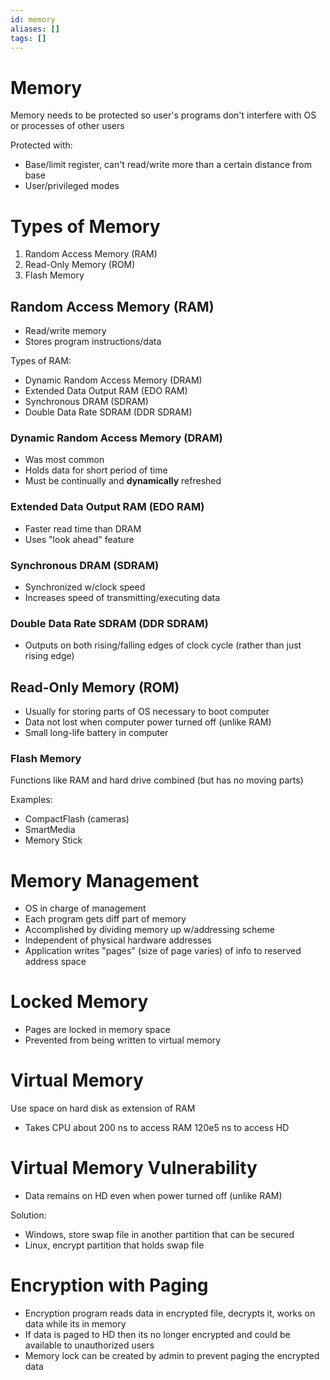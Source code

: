 ```yaml
---
id: memory
aliases: []
tags: []
---
```


# Memory
Memory needs to be protected so user's programs don't interfere with OS or processes of other users

Protected with:
- Base/limit register, can't read/write more than a certain distance from base
- User/privileged modes

# Types of Memory
1. Random Access Memory (RAM)
2. Read-Only Memory (ROM)
3. Flash Memory

## Random Access Memory (RAM)
- Read/write memory
- Stores program instructions/data

Types of RAM:
- Dynamic Random Access Memory (DRAM)
- Extended Data Output RAM (EDO RAM)
- Synchronous DRAM (SDRAM)
- Double Data Rate SDRAM (DDR SDRAM)

### Dynamic Random Access Memory (DRAM)
- Was most common
- Holds data for short period of time
- Must be continually and **dynamically** refreshed

### Extended Data Output RAM (EDO RAM)
- Faster read time than DRAM
- Uses "look ahead" feature

### Synchronous DRAM (SDRAM)
- Synchronized w/clock speed
- Increases speed of transmitting/executing data

### Double Data Rate SDRAM (DDR SDRAM)
- Outputs on both rising/falling edges of clock cycle (rather than just rising edge)

## Read-Only Memory (ROM)
- Usually for storing parts of OS necessary to boot computer
- Data not lost when computer power turned off (unlike RAM)
- Small long-life battery in computer

### Flash Memory
Functions like RAM and hard drive combined (but has no moving parts)

Examples:
- CompactFlash (cameras)
- SmartMedia
- Memory Stick

# Memory Management
- OS in charge of management
- Each program gets diff part of memory
- Accomplished by dividing memory up w/addressing scheme
- Independent of physical hardware addresses
- Application writes "pages" (size of page varies) of info to reserved address space

# Locked Memory
- Pages are locked in memory space
- Prevented from being written to virtual memory

# Virtual Memory
Use space on hard disk as extension of RAM
- Takes CPU about 200 ns to access RAM 120e5 ns to access HD

# Virtual Memory Vulnerability
- Data remains on HD even when power turned off (unlike RAM)

Solution:
- Windows, store swap file in another partition that can be secured
- Linux, encrypt partition that holds swap file

# Encryption with Paging
- Encryption program reads data in encrypted file, decrypts it, works on data while its in memory
- If data is paged to HD then its no longer encrypted and could be available to unauthorized users
- Memory lock can be created by admin to prevent paging the encrypted data
